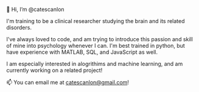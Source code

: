 👋 Hi, I’m @catescanlon

I'm training to be a clinical researcher studying the brain and its related disorders. 

I've always loved to code, and am trying to introduce this passion and skill of mine into psychology whenever I can.
I'm best trained in python, but have experience with MATLAB, SQL, and JavaScript as well.

I am especially interested in alogrithims and machine learning, and am currently working on a related project!


📫 You can email me at catescanlon@gmail.com!

<!---
catescanlon/catescanlon is a ✨ special ✨ repository because its `README.md` (this file) appears on your GitHub profile.
You can click the Preview link to take a look at your changes.
--->
